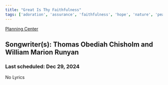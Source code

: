 ```yaml
---
title: "Great Is Thy Faithfulness"
tags: ['adoration', 'assurance', 'faithfulness', 'hope', 'nature', 'peace']
---
```


[Planning Center](https://services.planningcenteronline.com/songs/12163444)

## Songwriter(s): Thomas Obediah Chisholm and William Marion Runyan
### Last scheduled: Dec 29, 2024          

No Lyrics
